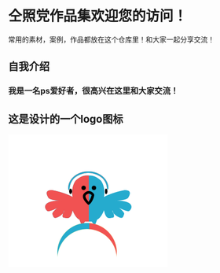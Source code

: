 # 仝照党作品集欢迎您的访问！
常用的素材，案例，作品都放在这个仓库里！和大家一起分享交流！

## 自我介绍
### 我是一名ps爱好者，很高兴在这里和大家交流！

## 这是设计的一个logo图标
![avatar](https://raw.githubusercontent.com/tongzhaodang/ps/master/logo%E6%A1%88%E4%BE%8B/logo%E6%A1%88%E4%BE%8B-%E5%B0%8F%E9%B8%9F.png)
